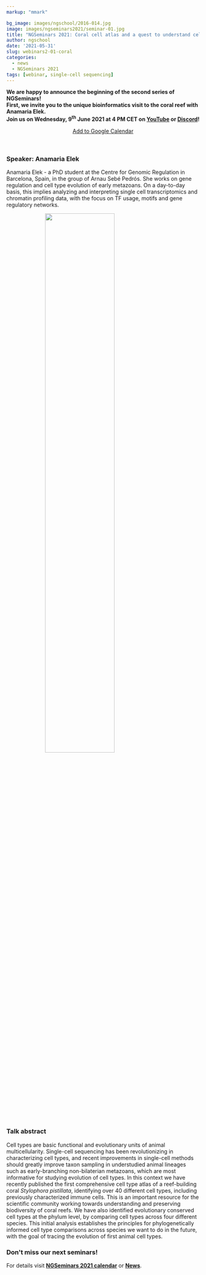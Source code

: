 ```yaml
---
markup: "mmark"

bg_image: images/ngschool/2016-014.jpg
image: images/ngseminars2021/seminar-01.jpg
title: "NGSeminars 2021: Coral cell atlas and a quest to understand cell type evolution (09.06.2021)"
author: ngschool
date: '2021-05-31'
slug: webinars2-01-coral
categories:
  - news
  - NGSeminars 2021
tags: [webinar, single-cell sequencing]
---
```


<b>We are happy to announce the beginning of the second series of NGSeminars!
<br>
First, we invite you to the unique bioinformatics visit to the coral reef with Anamaria Elek.
<br>
Join us on Wednesday, 9<sup>th</sup> June 2021 at 4 PM CET on <a href="https://www.youtube.com/NGSchoolEU" target="_blank">YouTube</a> or <a href="https://discord.gg/MhNeqwR" target="_blank">Discord</a>!</b>

<p style="text-align: center;"><a href="https://www.google.com/calendar/render?action=TEMPLATE&text=NGSeminar%3A+Coral+cell+atlas&dates=20210609T140000Z%2F20210609T160000Z" target="_blank" class="btn btn-primary">Add to Google Calendar <i class="far fa-calendar-plus"></i></a></p>

<br>

### Speaker: Anamaria Elek

Anamaria Elek - a PhD student at the Centre for Genomic Regulation in Barcelona, Spain, in the group of Arnau Sebé Pedrós. She works on gene regulation and cell type evolution of early metazoans. On a day-to-day basis, this implies analyzing and interpreting single cell transcriptomics and chromatin profiling data, with the focus on TF usage, motifs and gene regulatory networks. 

<img src="/images/people/anamaria-elek.jpg" style="width: 60%; display: block; margin-left: auto; margin-right: auto; ">

<br>

### Talk abstract
Cell types are basic functional and evolutionary units of animal multicellularity. Single-cell sequencing has been revolutionizing in characterizing cell types, and recent improvements in single-cell methods should greatly improve taxon sampling in understudied animal lineages such as early-branching non-bilaterian metazoans, which are most informative for studying evolution of cell types. In this context we have recently published the first comprehensive cell type atlas of a reef-building coral <i>Stylophora pistillata</i>, identifying over 40 different cell types, including previously characterized immune cells. This is an important resource for the scientific community working towards understanding and preserving biodiversity of coral reefs. We have also identified evolutionary conserved cell types at the phylum level, by comparing cell types across four different species. This initial analysis establishes the principles for phylogenetically informed cell type comparisons across species we want to do in the future, with the goal of tracing the evolution of first animal cell types.

### Don't miss our next seminars!
For details visit **[NGSeminars 2021 calendar](/ngseminars2021)** or **[News](/post)**.